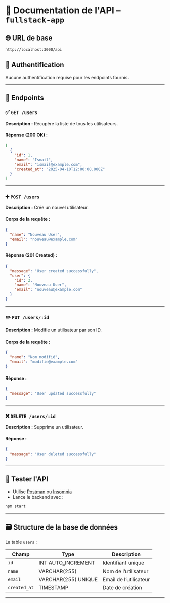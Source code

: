 # 📘 Documentation de l'API – `fullstack-app`

## 🌐 URL de base

```
http://localhost:3000/api
```

## 🔐 Authentification

Aucune authentification requise pour les endpoints fournis.

---

## 📂 Endpoints

### ✅ `GET /users`  
**Description :** Récupère la liste de tous les utilisateurs.

#### Réponse (200 OK) :

```json
[
  {
    "id": 1,
    "name": "Ismail",
    "email": "ismail@example.com",
    "created_at": "2025-04-10T12:00:00.000Z"
  }
]
```

---

### ➕ `POST /users`  
**Description :** Crée un nouvel utilisateur.

#### Corps de la requête :

```json
{
  "name": "Nouveau User",
  "email": "nouveau@example.com"
}
```

#### Réponse (201 Created) :

```json
{
  "message": "User created successfully",
  "user": {
    "id": 2,
    "name": "Nouveau User",
    "email": "nouveau@example.com"
  }
}
```

---

### ✏️ `PUT /users/:id`  
**Description :** Modifie un utilisateur par son ID.

#### Corps de la requête :

```json
{
  "name": "Nom modifié",
  "email": "modifie@example.com"
}
```

#### Réponse :

```json
{
  "message": "User updated successfully"
}
```

---

### ❌ `DELETE /users/:id`  
**Description :** Supprime un utilisateur.

#### Réponse :

```json
{
  "message": "User deleted successfully"
}
```

---

## 🧪 Tester l'API

- Utilise [Postman](https://www.postman.com/) ou [Insomnia](https://insomnia.rest/)
- Lance le backend avec :

```bash
npm start
```

---

## 🗃️ Structure de la base de données

La table `users` :

| Champ        | Type            | Description                   |
|--------------|-----------------|-------------------------------|
| `id`         | INT AUTO_INCREMENT | Identifiant unique         |
| `name`       | VARCHAR(255)    | Nom de l’utilisateur          |
| `email`      | VARCHAR(255) UNIQUE | Email de l’utilisateur    |
| `created_at` | TIMESTAMP       | Date de création              |

---
